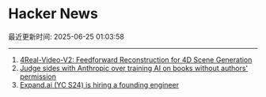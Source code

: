 # Hacker News

最近更新时间: 2025-06-25 01:03:58

--- 
1. [4Real-Video-V2: Feedforward Reconstruction for 4D Scene Generation](https://snap-research.github.io/4Real-Video-V2/) 
2. [Judge sides with Anthropic over training AI on books without authors' permission](https://techcrunch.com/2025/06/24/a-federal-judge-sides-with-anthropic-in-lawsuit-over-training-ai-on-books-without-authors-permission/) 
3. [Expand.ai (YC S24) is hiring a founding engineer](https://news.ycombinator.com/item?id=44368315) 
